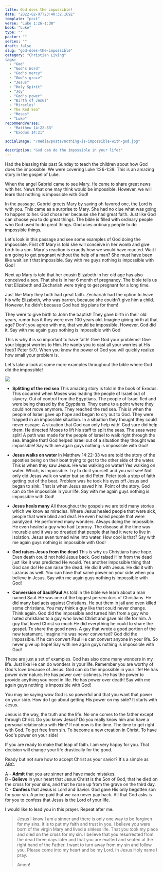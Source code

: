 ```yaml
---
title: God does the impossible!
date: "2022-02-07T23:40:32.169Z"
template: "post"
verse: "Luke 1:26-1:38"
book: "Luke"
type: ""
pastor: ""
series: ""
draft: false
slug: "god-does-the-impossible"
category: "Christian Living"
tags:
  - "God"
  - "God's Word"
  - "God's mercy"
  - "God's grace"
  - "Jesus"
  - "Holy Spirit"
  - "Joy"
  - "God's power"
  - "Birth of Jesus"
  - "Miracles"
  - The Red Sea"
  - "Moses"
  - "Luke"
recommendVerses: 
  - "Matthew 14:22-33"
  - "Exodus 14:21"
  
socialImage: "/media/posts/nothing-is-impossible-with-god.jpg"

description: "God can do the impossible in your life!"
---
```


Had the blessing this past Sunday to teach the children about how God does the impossible. We were covering Luke 1:26-1:38. This is an amazing story in the gospel of Luke.

When the angel Gabriel came to see Mary. He came to share great news with her. News that one may think would be impossible. However, we will learn that nothing is impossible with God!

In the passage. Gabriel greets Mary by saving oh favored one, the Lord is with you. This came as a surprise to Mary. She had no clue what was going to happen to her. God chose her because she had great faith. Just like God can choose you to do great things. The bible is filled with ordinary people who God used to do great things. God uses ordinary people to do impossible things.

Let's look in this passage and see some examples of God doing the impossible. First off Mary is told she will conceive in her womb and give birth to a son. Mary's reaction is exactly how we would have reacted. Wait I am going to get pregnant without the help of a man? She must have been like wait isn't that impossible.  Say with me guys nothing is impossible with God!

Next up Mary is told that her cousin Elizabeth in her old age has also conceived a son. That she is in her 6 month of pregnancy. The bible tells us that Elizabeth and Zechariah were trying to get pregnant for a long time. 

Just like Mary they both had great faith. Zechariah had the option to leave his wife Elizabeth, who was barren, because she couldn't give him a child. However, he didn't because God had big plans for them! 

They were to give birth to John the baptist! They gave birth in their old years, rumor has it they were over 100 years old. Imagine giving birth at that age? Don't you agree with me, that would be impossible. However, God did it. Say with me again guys nothing is impossible with God!

This is why it is so important to have faith! Give God your problems! Give your biggest worries to Him. He wants you to cast all your worries at His feet(1 Peter 5:7). When you know the power of God you will quickly realize how small your problem is.

Let's take a look at some more examples throughout the bible where God did the impossible!

<div class="post-image">
  <img src="/media/posts/nothing-is-impossible-with-god.jpg" />
</div>

- **Splitting of the red sea**
  This amazing story is told in the book of Exodus. This occurred when Moses was leading the people of Israel out of slavery. Out of control from the Egyptians. The people of Israel fled and were being chased by the Egyptians. They came to a point where they could not move anymore. They reached the red sea. This is when the people of Israel gave up hope and began to cry out to God. They were trapped in an impossible situation. In a situation they thought they could never escape. A situation that God can only help with! God sure did help them. He directed Moses to lift his staff to split the seas. The seas were split! A path was made for the people of Israel to walk right through the sea. Imagine that! God helped Israel out of a situation they thought was impossible! Say with me again guys nothing is impossible with God!

 - **Jesus walks on water**
  In Matthew 14:22-33 we are told the story of the apostles being on their boat trying to get to the other side of the water. This is when they saw Jesus. He was walking on water! Yes walking on water. Which, is impossible. Try to do it yourself and you will see! Not only did Jesus walk on water but so did Peter. Peter took a step of faith getting out of the boat. Problem was he took his eyes off Jesus and began to sink. That is when Jesus saved him. Point of the story. God can do the impossible in your life. Say with me again guys nothing is impossible with God!

  - **Jesus heals many**
  All throughout the gospels we are told many stories which we know as miracles. Where Jesus healed people that were sick, people that were blind and deaf. He even healed people that were paralyzed. He performed many wonders. Always doing the impossible. He even healed a guy who had Leprosy. The disease at the time was incurable and it was so dreaded that people that had it were to live in isolation. Jesus even turned wine into water. How cool is that? Say with me again guys nothing is impossible with God!

  - **God raises Jesus from the dead**
  This is why us Christians have hope. Even death could not hold Jesus back. God raised Him from the dead just like it was predicted He would. Yes another impossible thing that God can do! He can raise the dead. He did it with Jesus. He did it with Lazarus as well. You can have that same power on your side when you believe in Jesus. Say with me again guys nothing is impossible with God!

  - **Conversion of Saul/Paul**
  As told in the bible we learn about a man named Saul. He was one of the biggest persecutors of Christians. He did many bad acts against Christians. He put them in jail and even killed some christians. You may think a guy like that could never change. Think again. God did the impossible and turned him from a guy who hated christians to a guy who loved Christ and gave his life for him. A guy that loved Christ so much He did everything he could to share the gospel. To share the good news. A guy that wrote a good portion of the new testament. Imagine He was never converted? God did the impossible. If he can convert Paul He can convert anyone in your life. So never give up hope! Say with me again guys nothing is impossible with God!

  These are just a set of examples. God has also done many wonders in my life. Just like He can do wonders in your life. Remember you are worthy of God's love because of Jesus. God can do the impossible in your life! He has power over nature. He has power over sickness. He has the power to provide anything you need in life. He has power over death! Say with me again guys nothing is impossible with God!

You may be saying wow God is so powerful and that you want that power on your side. How do I go about getting His power on my side? It starts with Jesus. 

Jesus is the way, the truth and the life. No one comes to the father except through Christ. Do you know Jesus? Do you really know him and have a personal relationship with Him? If not now is the time. The time to get right with God. To get free from sin. To become a new creation in Christ. 
To have God's power on your side!

If you are ready to make that leap of faith. I am very happy for you. That decision will change your life drastically for the good. 

Ready but not sure how to accept Christ as your savior? It's a simple as ABC.

A - **Admit** that you are sinner and have made mistakes.  
B - **Believe** in your heart that Jesus Christ is the Son of God, that he died on the cross for your sins, and that he rose up from the grave on the third day.  
C - **Confess** that Jesus is Lord and Savior. God gave His only begotten son for your sin. A price paid that we can never pay back. All that God asks is for you to confess that Jesus is the Lord of your life.

I would like to lead you in this prayer. Repeat after me. 

<blockquote>

Jesus I know I am a sinner and there is only one way to be forgiven for my sins. It is to put my faith and trust in you. I believe you were born of the virgin Mary and lived a sinless life. That you took my place and died on the cross for my sin. I believe that you resurrected from the dead three days later and that you are exalted and seated at the right hand of the Father. I want to turn away from my sin and follow you. Please come into my heart and be my Lord. In Jesus Holy name I pray.

Amen!

</blockquote>
